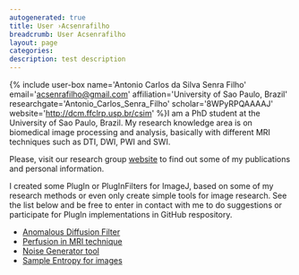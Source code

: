 ```yaml
---
autogenerated: true
title: User ›Acsenrafilho
breadcrumb: User Acsenrafilho
layout: page
categories: 
description: test description
---
```


{% include user-box name='Antonio Carlos da Silva Senra Filho' email='acsenrafilho@gmail.com' affiliation='University of Sao Paulo, Brazil' researchgate='Antonio\_Carlos\_Senra\_Filho' scholar='8WPyRPQAAAAJ' website='http://dcm.ffclrp.usp.br/csim' %}I am a PhD student at the University of Sao Paulo, Brazil. My research knowledge area is on biomedical image processing and analysis, basically with different MRI techniques such as DTI, DWI, PWI and SWI.

Please, visit our research group [website](http://dcm.ffclrp.usp.br/csim) to find out some of my publications and personal information.

I created some PlugIn or PlugInFilters for ImageJ, based on some of my research methods or even only create simple tools for image research. See the list below and be free to enter in contact with me to do suggestions or participate for PlugIn implementations in GitHub respository.

-   [Anomalous Diffusion Filter](http://imagej.net/AnomalousDiffusionFilters)
-   [Perfusion in MRI technique](http://imagej.net/MRIPerfusion)
-   [Noise Generator tool](http://imagej.net/NoiseGenerator)
-   [Sample Entropy for images](http://imagej.net/SampEn2D)

